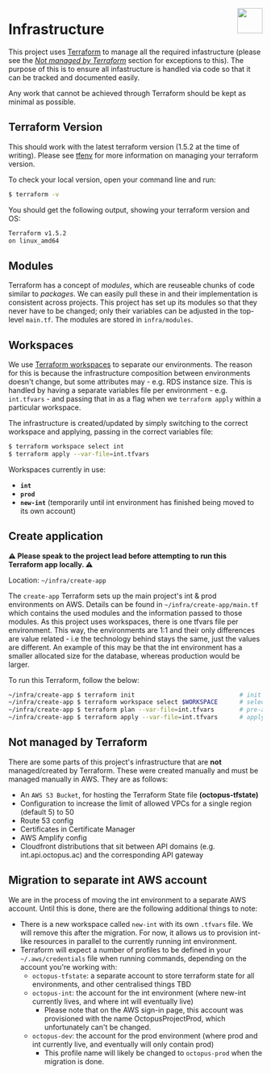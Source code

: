 <img src="https://www.jisc.ac.uk/sites/all/themes/jisc_clean/img/jisc-logo.svg" align="right" width=50 height=50/><h1 align="left">Infrastructure</h1>

This project uses [Terraform](https://www.terraform.io/) to manage all the required infastructure (please see the _[Not managed by Terraform](#Not-managed-by-Terraform)_ section for exceptions to this).
The purpose of this is to ensure all infastructure is handled via code so that it can be tracked and documented easily.

Any work that cannot be achieved through Terraform should be kept as minimal as possible.

## Terraform Version

This should work with the latest terraform version (1.5.2 at the time of writing). Please see [tfenv](https://github.com/tfutils/tfenv) for more information on managing your terraform version.

To check your local version, open your command line and run:

```bash
$ terraform -v
```

You should get the following output, showing your terraform version and OS:

```bash
Terraform v1.5.2
on linux_amd64
```

## Modules

Terraform has a concept of _modules_, which are reuseable chunks of code similar to _packages_. We can easily pull these in and their implementation is consistent across
projects. This project has set up its modules so that they never have to be changed; only their variables can be adjusted in the top-level `main.tf`. The modules are stored in `infra/modules`.

## Workspaces

We use [Terraform workspaces](https://learn.hashicorp.com/tutorials/terraform/organize-configuration?in=terraform/modules) to separate our environments. The reason for this is because the infrastructure composition between environments doesn't change, but some attributes may - e.g. RDS instance size. This is handled by having a separate variables file per environment - e.g. `int.tfvars` - and passing that in as a flag when we `terraform apply` within a particular workspace.

The infrastructure is created/updated by simply switching to the correct workspace and applying, passing in the correct variables file:

```bash
$ terraform workspace select int
$ terraform apply --var-file=int.tfvars
```

Workspaces currently in use:

- **`int`**
- **`prod`**
- **`new-int`** (temporarily until int environment has finished being moved to its own account)

## Create application

**⚠️ Please speak to the project lead before attempting to run this Terraform app locally. ⚠️**

Location: `~/infra/create-app`

The `create-app` Terraform sets up the main project's int & prod environments on AWS. Details can be found in `~/infra/create-app/main.tf` which contains the used modules and the information passed to those modules.
As this project uses workspaces, there is one tfvars file per environment. This way, the environments are 1:1 and their only differences are value related - i.e the technology behind stays the same, just the values are different. An example of this may be that the int environment has a smaller allocated size for the database, whereas production would be larger.

To run this Terraform, follow the below:

```bash
~/infra/create-app $ terraform init                             # init the terraform
~/infra/create-app $ terraform workspace select $WORKSPACE      # select the environment workspace (int or prod)
~/infra/create-app $ terraform plan --var-file=int.tfvars       # pre-apply dry run (pass in environment vars)
~/infra/create-app $ terraform apply --var-file=int.tfvars      # apply the terraform (pass in environment vars)
```

## Not managed by Terraform

There are some parts of this project's infrastructure that are **not** managed/created by Terraform. These were created manually and must be managed manually in AWS. They are as follows:

- An `AWS S3 Bucket`, for hosting the Terraform State file **(octopus-tfstate)**
- Configuration to increase the limit of allowed VPCs for a single region (default 5) to 50
- Route 53 config
- Certificates in Certificate Manager
- AWS Amplify config
- Cloudfront distributions that sit between API domains (e.g. int.api.octopus.ac) and the corresponding API gateway

## Migration to separate int AWS account

We are in the process of moving the int environment to a separate AWS account. Until this is done, there are the following additional things to note:

- There is a new workspace called `new-int` with its own `.tfvars` file. We will remove this after the migration. For now, it allows us to provision int-like resources in parallel to the currently running int environment.
- Terraform will expect a number of profiles to be defined in your `~/.aws/credentials` file when running commands, depending on the account you're working with:
  - `octopus-tfstate`: a separate account to store terraform state for all environments, and other centralised things TBD
  - `octopus-int`: the account for the int environment (where new-int currently lives, and where int will eventually live)
    - Please note that on the AWS sign-in page, this account was provisioned with the name OctopusProjectProd, which unfortunately can't be changed.
  - `octopus-dev`: the account for the prod environment (where prod and int currently live, and eventually will only contain prod)
    - This profile name will likely be changed to `octopus-prod` when the migration is done.

